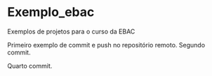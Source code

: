 # Exemplo_ebac
Exemplos de projetos para o curso da EBAC

Primeiro exemplo de commit e push no repositório remoto.
Segundo commit.

Quarto commit.
